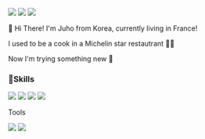 <a href="https://www.instagram.com/wjdwngh293/" target="_blank"><img src="https://img.shields.io/badge/Instagram-E4405F?style=flat-square&logo=Instagram&logoColor=white"/></a>
<a href="https://www.linkedin.com/in/juho-jung-3402b0228/" target="_blank"><img src="https://img.shields.io/badge/Linkedin-0A66C2?style=flat-square&logo=LinkedIn&logoColor=white"/></a>
<a href="https://www.google.com/" target="_blank"><img src="https://img.shields.io/badge/juhojung293@gmail.com-EA4335?style=flat-square&logo=Gmail&logoColor=white"/></a>


👋 Hi There! I'm Juho from Korea, currently living in France!

I used to be a cook in a Michelin star restautrant 👨‍🍳

Now I'm trying something new 🌱

<h3>💪Skills</h3>


<img src="https://img.shields.io/badge/HTML-E34F26?style=flat-square&logo=HTML5&logoColor=white"/> <img src="https://img.shields.io/badge/CSS-1572B6?style=flat-square&logo=CSS3&logoColor=white"/> <img src="https://img.shields.io/badge/JavaScript-F7DF1E?style=flat-square&logo=JavaScript&logoColor=white"/> <img src="https://img.shields.io/badge/Python-3776AB?style=flat-square&logo=Python&logoColor=white"/>

Tools

<img src="https://img.shields.io/badge/Git-F05032?style=flat-square&logo=Git&logoColor=white"/> <img src="https://img.shields.io/badge/Visual Studio Code-007ACC?style=flat-square&logo=Visual Studio Code&logoColor=white"/></a>
<!---
JuhoJUNG-Kr/JuhoJUNG-Kr is a ✨ special ✨ repository because its `README.md` (this file) appears on your GitHub profile.
You can click the Preview link to take a look at your changes.
--->

